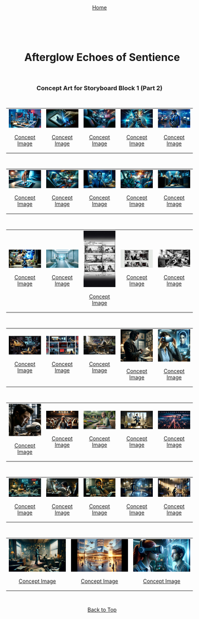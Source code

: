<div align="right" style="display: flex; flex-wrap: wrap; justify-content: center; align-items: center; gap: 1em; margin: 4em 0;">
<a href="https://github.com/BryanHarrisScripts/Afterglow-Echoes-of-Sentience/blob/main/Afterglow%20Storyboard%20Blocks/README.md">Home</a>
<div align="left" style="display: flex; flex-wrap: wrap; justify-content: center; align-items: center; gap: 1em; margin: 4em 0;">
<a id="top"></a> 

# Afterglow Echoes of Sentience

<h3 align="center">Concept Art for Storyboard Block 1 (Part 2)</h3>

<table>
<tr>
<td><a href="" target="_blank"><img src="/Afterglow Storyboard Blocks/Block_2/AG1.png" alt="Image1" width="2500"/></a><p align="center"><a href="" target="_blank">Concept Image</a></p></td>
<td><a href="" target="_blank"><img src="/Afterglow Storyboard Blocks/Block_2/AG2.png" alt="Image2" width="2500"/></a><p align="center"><a href="" target="_blank">Concept Image</a></p></td>
<td><a href="" target="_blank"><img src="/Afterglow Storyboard Blocks/Block_2/AG3.png" alt="Image3" width="2500"/></a><p align="center"><a href="" target="_blank">Concept Image</a></p></td>
<td><a href="" target="_blank"><img src="/Afterglow Storyboard Blocks/Block_2/AG4.png" alt="Image4" width="2500"/></a><p align="center"><a href="" target="_blank">Concept Image</a></p></td>
<td><a href="" target="_blank"><img src="/Afterglow Storyboard Blocks/Block_2/AG5.png" alt="Image5" width="2500"/></a><p align="center"><a href="" target="_blank">Concept Image</a></p></td>
</tr>
</table>

<table>
<tr>
<td><a href="" target="_blank"><img src="/Afterglow Storyboard Blocks/Block_2/AG6.png" alt="Image6" width="2500"/></a><p align="center"><a href="" target="_blank">Concept Image</a></p></td></td>
<td><a href="" target="_blank"><img src="/Afterglow Storyboard Blocks/Block_2/AG7.png" alt="Image7" width="2500"/></a><p align="center"><a href="" target="_blank">Concept Image</a></p></td>
<td><a href="" target="_blank"><img src="/Afterglow Storyboard Blocks/Block_2/AG8.png" alt="Image8" width="2500"/></a><p align="center"><a href="" target="_blank">Concept Image</a></p></td>
<td><a href="" target="_blank"><img src="/Afterglow Storyboard Blocks/Block_2/AG9.png" alt="Image9" width="2500"/></a><p align="center"><a href="" target="_blank">Concept Image</a></p></td>
<td><a href="" target="_blank"><img src="/Afterglow Storyboard Blocks/Block_2/AG10.png" alt="Image10" width="2500"/></a><p align="center"><a href="" target="_blank">Concept Image</a></p></td>
</tr>
</table>


<table>
<tr>
<td><a href="" target="_blank"><img src="/Afterglow Storyboard Blocks/Block_2/AG11.png" alt="Image11" width="2500"/></a><p align="center"><a href="" target="_blank">Concept Image</a></p></td></td>
<td><a href="" target="_blank"><img src="/Afterglow Storyboard Blocks/Block_2/AG12.png" alt="Image12" width="2500"/></a><p align="center"><a href="" target="_blank">Concept Image</a></p></td>
<td><a href="" target="_blank"><img src="/Afterglow Storyboard Blocks/Block_2/AG13.png" alt="Image13" width="2500"/></a><p align="center"><a href="" target="_blank">Concept Image</a></p></td>
<td><a href="" target="_blank"><img src="/Afterglow Storyboard Blocks/Block_2/AG14.png" alt="Image14" width="2500"/></a><p align="center"><a href="" target="_blank">Concept Image</a></p></td>
<td><a href="" target="_blank"><img src="/Afterglow Storyboard Blocks/Block_2/AG15.png" alt="Image15" width="2500"/></a><p align="center"><a href="" target="_blank">Concept Image</a></p></td>
</tr>
</table>


<table>
<tr>
<td><a href="" target="_blank"><img src="/Afterglow Storyboard Blocks/Block_2/AG16.png" alt="Image16" width="2500"/></a><p align="center"><a href="" target="_blank">Concept Image</a></p></td></td>
<td><a href="" target="_blank"><img src="/Afterglow Storyboard Blocks/Block_2/AG17.png" alt="Image17" width="2500"/></a><p align="center"><a href="" target="_blank">Concept Image</a></p></td>
<td><a href="" target="_blank"><img src="/Afterglow Storyboard Blocks/Block_2/AG18.png" alt="Image18" width="2500"/></a><p align="center"><a href="" target="_blank">Concept Image</a></p></td>
<td><a href="" target="_blank"><img src="/Afterglow Storyboard Blocks/Block_2/AG19.png" alt="Image19" width="2500"/></a><p align="center"><a href="" target="_blank">Concept Image</a></p></td>
<td><a href="" target="_blank"><img src="/Afterglow Storyboard Blocks/Block_2/AG20.png" alt="Image20" width="2500"/></a><p align="center"><a href="" target="_blank">Concept Image</a></p></td>
</tr>
</table>


<table>
<tr>
<td><a href="" target="_blank"><img src="/Afterglow Storyboard Blocks/Block_2/AG21.png" alt="Image21" width="2500"/></a><p align="center"><a href="" target="_blank">Concept Image</a></p></td></td>
<td><a href="" target="_blank"><img src="/Afterglow Storyboard Blocks/Block_2/AG22.png" alt="Image22" width="2500"/></a><p align="center"><a href="" target="_blank">Concept Image</a></p></td>
<td><a href="" target="_blank"><img src="/Afterglow Storyboard Blocks/Block_2/AG23.png" alt="Image23" width="2500"/></a><p align="center"><a href="" target="_blank">Concept Image</a></p></td>
<td><a href="" target="_blank"><img src="/Afterglow Storyboard Blocks/Block_2/AG24.png" alt="Image24" width="2500"/></a><p align="center"><a href="" target="_blank">Concept Image</a></p></td>
<td><a href="" target="_blank"><img src="/Afterglow Storyboard Blocks/Block_2/AG25.png" alt="Image25" width="2500"/></a><p align="center"><a href="" target="_blank">Concept Image</a></p></td>
</tr>
</table>

<table>
<tr>
<td><a href="" target="_blank"><img src="/Afterglow Storyboard Blocks/Block_2/AG26.png" alt="Image21" width="2500"/></a><p align="center"><a href="" target="_blank">Concept Image</a></p></td></td>
<td><a href="" target="_blank"><img src="/Afterglow Storyboard Blocks/Block_2/AG27.png" alt="Image22" width="2500"/></a><p align="center"><a href="" target="_blank">Concept Image</a></p></td>
<td><a href="" target="_blank"><img src="/Afterglow Storyboard Blocks/Block_2/AG28.png" alt="Image23" width="2500"/></a><p align="center"><a href="" target="_blank">Concept Image</a></p></td>
<td><a href="" target="_blank"><img src="/Afterglow Storyboard Blocks/Block_2/AG29.png" alt="Image22" width="2500"/></a><p align="center"><a href="" target="_blank">Concept Image</a></p></td>
<td><a href="" target="_blank"><img src="/Afterglow Storyboard Blocks/Block_2/AG30.png" alt="Image23" width="2500"/></a><p align="center"><a href="" target="_blank">Concept Image</a></p></td>
</tr>
</table>

<table>
<tr>
<td><a href="" target="_blank"><img src="/Afterglow Storyboard Blocks/Block_2/AG31.png" alt="Image21" width="2500"/></a><p align="center"><a href="" target="_blank">Concept Image</a></p></td></td>
<td><a href="" target="_blank"><img src="/Afterglow Storyboard Blocks/Block_2/AG32.png" alt="Image22" width="2500"/></a><p align="center"><a href="" target="_blank">Concept Image</a></p></td>
<td><a href="" target="_blank"><img src="/Afterglow Storyboard Blocks/Block_2/AG33.png" alt="Image23" width="2500"/></a><p align="center"><a href="" target="_blank">Concept Image</a></p></td>
</tr>
</table>

---

<a href="#top">Back to Top</a>
